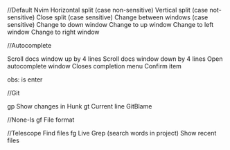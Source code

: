 //Default Nvim
<C-w-s> Horizontal split (case non-sensitive)
<C-w-v> Vertical split (case not-sensitive)
<C-w-q> Close split (case sensitive)
<C-W> Change between windows (case sensitive)
<C-W-j> Change to down window
<C-W-k> Change to up window
<C-W-h> Change to left window
<C-W-l> Change to right window


//Autocomplete

<C-b> Scroll docs window up by 4 lines
<C-f> Scroll docs window down by 4 lines
<C-space> Open autocomplete window
<C-e> Closes completion menu
<CR> Confirm item

obs: <CR> is enter

//Git

<leader>gp Show changes in Hunk
<leader>gt Current line GitBlame

//None-ls
<leader>gf File format

//Telescope
<C-p> Find files
<leader>fg Live Grep (search words in project)
<leader><leader> Show recent files

